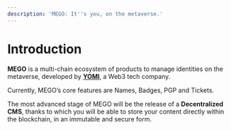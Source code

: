 ```yaml
---
description: 'MEGO: It''s you, on the metaverse.'
---
```


# Introduction

**MEGO** is a multi-chain ecosystem of products to manage identities on the metaverse, developed by [**YOMI**](https://yomi.digital/), a Web3 tech company.

Currently, MEGO’s core features are Names, Badges, PGP and Tickets.

The most advanced stage of MEGO will be the release of a **Decentralized CMS**, thanks to which you will be able to store your content directly within the blockchain, in an immutable and secure form.
